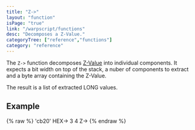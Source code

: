 ```yaml
---
title: "Z->"
layout: "function"
isPage: "true"
link: "/warpscript/functions"
desc: "Decomposes a Z-Value."
categoryTree: ["reference","functions"]
category: "reference"
---
```

 
The `Z->` function decomposes [Z-Value](https://en.wikipedia.org/wiki/Z-order_curve) into individual components. It expects a bit width on top of the stack, a nuber of components to extract and a byte array containing the Z-Value.

The result is a list of extracted LONG values.

## Example ##

{% raw %}
<warp10-warpscript-widget backend="{{backend}}"  exec-endpoint="{{execEndpoint}}">'cb20' HEX->
3 4 Z->
</warp10-warpscript-widget>
{% endraw %}        
